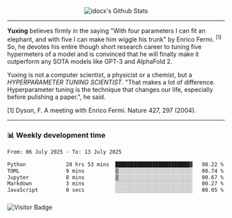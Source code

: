 <div align="center">
    <img align="center" src="https://github-readme-stats.vercel.app/api?username=idocx&show_icons=true&count_private=true&hide_border=true" alt="idocx's Github Stats"></img>
</div>

---

**Yuxing** believes firmly in the saying "With four parameters I can fit an elephant, and with five I can make him wiggle his trunk" by Enrico Fermi. <sup>[1]</sup> So, he devotes his entire though short research career to tuning five hypermeters of a model and is convinced that he will finally make it outperform any SOTA models like GPT-3 and AlphaFold 2.

Yuxing is not a computer scientist, a physicist or a chemist, but a *HYPERPARAMETER TUNING SCIENTIST*. "That makes a lot of difference. Hyperparameter tuning is the technique that changes our life, especially before pulishing a paper.", he said.

[1] Dyson, F. A meeting with Enrico Fermi. Nature 427, 297 (2004).


---

### 📊 Weekly development time
<!--START_SECTION:waka-->

```txt
From: 06 July 2025 - To: 13 July 2025

Python             20 hrs 53 mins  ████████████████████████▓   98.22 %
TOML               9 mins          ▒░░░░░░░░░░░░░░░░░░░░░░░░   00.74 %
Jupyter            8 mins          ▒░░░░░░░░░░░░░░░░░░░░░░░░   00.67 %
Markdown           3 mins          ░░░░░░░░░░░░░░░░░░░░░░░░░   00.27 %
JavaScript         0 secs          ░░░░░░░░░░░░░░░░░░░░░░░░░   00.05 %
```

<!--END_SECTION:waka-->

### 

![Visitor Badge](https://visitor-badge.laobi.icu/badge?page_id=idocx.idocx)